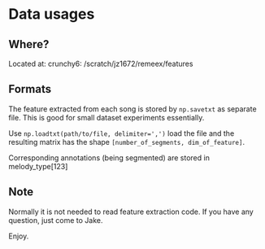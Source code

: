 Data usages
===

Where?
---
Located at: crunchy6: /scratch/jz1672/remeex/features

Formats
---
The feature extracted from each song is stored by `np.savetxt` as separate file. This is good for small dataset experiments essentially.

Use `np.loadtxt(path/to/file, delimiter=',')` load the file and the resulting matrix has the shape `[number_of_segments, dim_of_feature]`.

Corresponding annotations (being segmented) are stored in melody\_type[123]

Note
---
Normally it is not needed to read feature extraction code. If you have any question, just come to Jake.

Enjoy.

